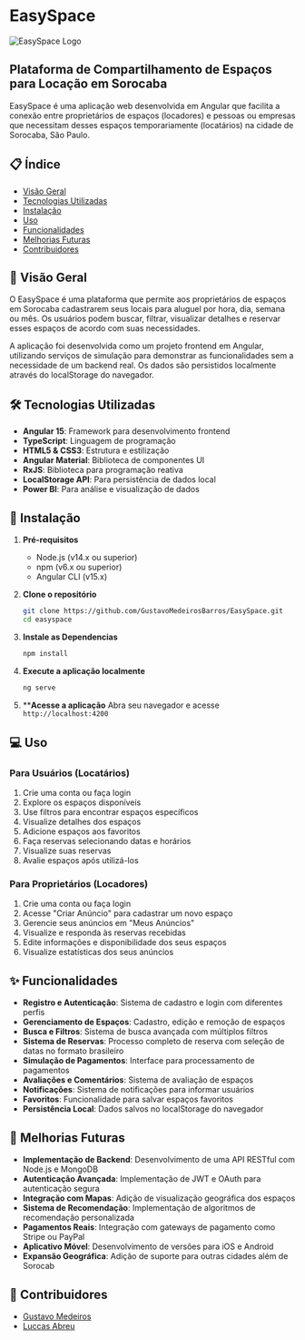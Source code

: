 # EasySpace

![EasySpace Logo](src/assets/images/logo.png)

## Plataforma de Compartilhamento de Espaços para Locação em Sorocaba

EasySpace é uma aplicação web desenvolvida em Angular que facilita a conexão entre proprietários de espaços (locadores) e pessoas ou empresas que necessitam desses espaços temporariamente (locatários) na cidade de Sorocaba, São Paulo.

## 📋 Índice

- [Visão Geral](#visão-geral)
- [Tecnologias Utilizadas](#tecnologias-utilizadas)
- [Instalação](#instalação)
- [Uso](#uso)
- [Funcionalidades](#funcionalidades)
- [Melhorias Futuras](#melhorias-futuras)
- [Contribuidores](#contribuidores)

## 📝 Visão Geral

O EasySpace é uma plataforma que permite aos proprietários de espaços em Sorocaba cadastrarem seus locais para aluguel por hora, dia, semana ou mês. Os usuários podem buscar, filtrar, visualizar detalhes e reservar esses espaços de acordo com suas necessidades.

A aplicação foi desenvolvida como um projeto frontend em Angular, utilizando serviços de simulação para demonstrar as funcionalidades sem a necessidade de um backend real. Os dados são persistidos localmente através do localStorage do navegador.

## 🛠️ Tecnologias Utilizadas

- **Angular 15**: Framework para desenvolvimento frontend
- **TypeScript**: Linguagem de programação
- **HTML5 & CSS3**: Estrutura e estilização
- **Angular Material**: Biblioteca de componentes UI
- **RxJS**: Biblioteca para programação reativa
- **LocalStorage API**: Para persistência de dados local
- **Power BI**: Para análise e visualização de dados

## 🚀 Instalação

1. **Pré-requisitos**
   - Node.js (v14.x ou superior)
   - npm (v6.x ou superior)
   - Angular CLI (v15.x)

2. **Clone o repositório**
   ```bash
   git clone https://github.com/GustavoMedeirosBarros/EasySpace.git
   cd easyspace

3. **Instale as Dependencias**
    ```bash
    npm install

4. **Execute a aplicação localmente**
    ```bash
    ng serve

5. ****Acesse a aplicação**
Abra seu navegador e acesse `http://localhost:4200`

## 💻 Uso

### Para Usuários (Locatários)

1. Crie uma conta ou faça login
2. Explore os espaços disponíveis
3. Use filtros para encontrar espaços específicos
4. Visualize detalhes dos espaços
5. Adicione espaços aos favoritos
6. Faça reservas selecionando datas e horários
7. Visualize suas reservas
8. Avalie espaços após utilizá-los


### Para Proprietários (Locadores)

1. Crie uma conta ou faça login
2. Acesse "Criar Anúncio" para cadastrar um novo espaço
3. Gerencie seus anúncios em "Meus Anúncios"
4. Visualize e responda às reservas recebidas
5. Edite informações e disponibilidade dos seus espaços
6. Visualize estatísticas dos seus anúncios

## ✨ Funcionalidades

- **Registro e Autenticação**: Sistema de cadastro e login com diferentes perfis
- **Gerenciamento de Espaços**: Cadastro, edição e remoção de espaços
- **Busca e Filtros**: Sistema de busca avançada com múltiplos filtros
- **Sistema de Reservas**: Processo completo de reserva com seleção de datas no formato brasileiro
- **Simulação de Pagamentos**: Interface para processamento de pagamentos
- **Avaliações e Comentários**: Sistema de avaliação de espaços
- **Notificações**: Sistema de notificações para informar usuários
- **Favoritos**: Funcionalidade para salvar espaços favoritos
- **Persistência Local**: Dados salvos no localStorage do navegador

## 🔮 Melhorias Futuras

- **Implementação de Backend**: Desenvolvimento de uma API RESTful com Node.js e MongoDB
- **Autenticação Avançada**: Implementação de JWT e OAuth para autenticação segura
- **Integração com Mapas**: Adição de visualização geográfica dos espaços
- **Sistema de Recomendação**: Implementação de algoritmos de recomendação personalizada
- **Pagamentos Reais**: Integração com gateways de pagamento como Stripe ou PayPal
- **Aplicativo Móvel**: Desenvolvimento de versões para iOS e Android
- **Expansão Geográfica**: Adição de suporte para outras cidades além de Sorocab

## 👥 Contribuidores

- [Gustavo Medeiros](https://github.com/GustavoMedeirosBarros)
- [Luccas Abreu](https://github.com/Luckvers)